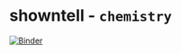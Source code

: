 # showntell - `chemistry`

[![Binder](http://mybinder.org/badge.svg)](https://mybinder.org/v2/gh/psychemedia/showntell/chemistry)
